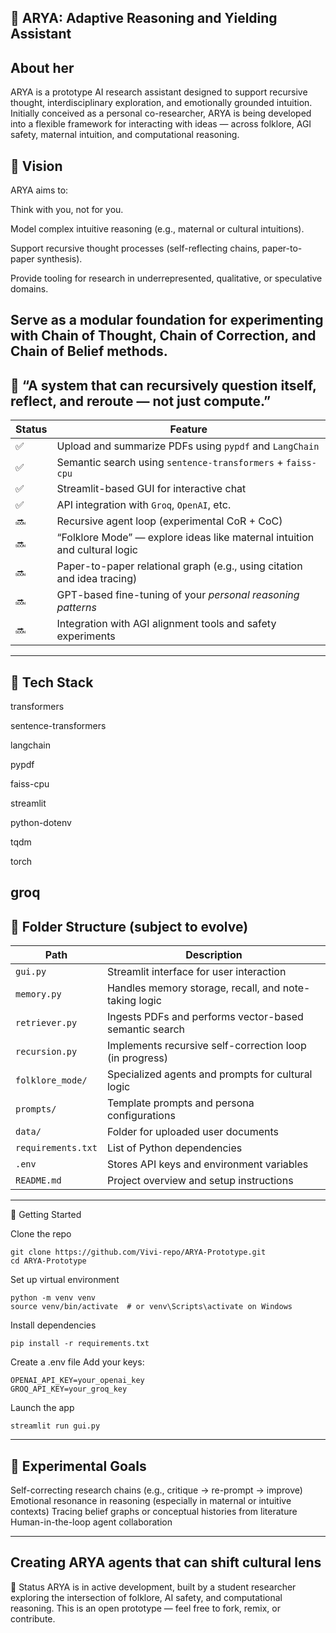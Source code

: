🌌 ARYA: Adaptive Reasoning and Yielding Assistant
---
About her
---
ARYA is a prototype AI research assistant designed to support recursive thought, interdisciplinary exploration, and emotionally grounded intuition. Initially conceived as a personal co-researcher, ARYA is being developed into a flexible framework for interacting with ideas — across folklore, AGI safety, maternal intuition, and computational reasoning.

🧠 Vision
---
ARYA aims to:

Think with you, not for you.

Model complex intuitive reasoning (e.g., maternal or cultural intuitions).

Support recursive thought processes (self-reflecting chains, paper-to-paper synthesis).

Provide tooling for research in underrepresented, qualitative, or speculative domains.

Serve as a modular foundation for experimenting with Chain of Thought, Chain of Correction, and Chain of Belief methods.
---
🧭 “A system that can recursively question itself, reflect, and reroute — not just compute.”
---
| Status | Feature                                                                    |
| ------ | -------------------------------------------------------------------------- |
| ✅      | Upload and summarize PDFs using `pypdf` and `LangChain`                    |
| ✅      | Semantic search using `sentence-transformers` + `faiss-cpu`                |
| ✅      | Streamlit-based GUI for interactive chat                                   |
| ✅      | API integration with `Groq`, `OpenAI`, etc.                                |
| 🔜     | Recursive agent loop (experimental CoR + CoC)                              |
| 🔜     | “Folklore Mode” — explore ideas like maternal intuition and cultural logic |
| 🔜     | Paper-to-paper relational graph (e.g., using citation and idea tracing)    |
| 🔜     | GPT-based fine-tuning of your *personal reasoning patterns*                |
| 🔜     | Integration with AGI alignment tools and safety experiments                |

---
🧩 Tech Stack
---
transformers

sentence-transformers

langchain

pypdf

faiss-cpu

streamlit

python-dotenv

tqdm

torch

groq
---
📁 Folder Structure (subject to evolve)
---
| Path               | Description                                             |
| ------------------ | ------------------------------------------------------- |
| `gui.py`           | Streamlit interface for user interaction                |
| `memory.py`        | Handles memory storage, recall, and note-taking logic   |
| `retriever.py`     | Ingests PDFs and performs vector-based semantic search  |
| `recursion.py`     | Implements recursive self-correction loop (in progress) |
| `folklore_mode/`   | Specialized agents and prompts for cultural logic       |
| `prompts/`         | Template prompts and persona configurations             |
| `data/`            | Folder for uploaded user documents                      |
| `requirements.txt` | List of Python dependencies                             |
| `.env`             | Stores API keys and environment variables               |
| `README.md`        | Project overview and setup instructions                 |

---
🚀 Getting Started

Clone the repo
```
git clone https://github.com/Vivi-repo/ARYA-Prototype.git
cd ARYA-Prototype
```
Set up virtual environment
```
python -m venv venv
source venv/bin/activate  # or venv\Scripts\activate on Windows
```
Install dependencies
```
pip install -r requirements.txt
```
Create a .env file
Add your keys:
```
OPENAI_API_KEY=your_openai_key
GROQ_API_KEY=your_groq_key
```
Launch the app
```
streamlit run gui.py
```
---
🧪 Experimental Goals
---
Self-correcting research chains (e.g., critique → re-prompt → improve)
Emotional resonance in reasoning (especially in maternal or intuitive contexts)
Tracing belief graphs or conceptual histories from literature
Human-in-the-loop agent collaboration

---
Creating ARYA agents that can shift cultural lens
---
📝 Status
ARYA is in active development, built by a student researcher exploring the intersection of folklore, AI safety, and computational reasoning. This is an open prototype — feel free to fork, remix, or contribute.

